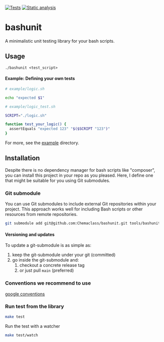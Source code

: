 [![Tests](https://github.com/Chemaclass/bashunit/actions/workflows/tests.yml/badge.svg)](https://github.com/Chemaclass/bashunit/actions/workflows/tests.yml)
[![Static analysis](https://github.com/Chemaclass/bashunit/actions/workflows/static_analysis.yml/badge.svg)](https://github.com/Chemaclass/bashunit/actions/workflows/static_analysis.yml)
# bashunit

A minimalistic unit testing library for your bash scripts.

## Usage

`./bashunit <test_script>`

#### Example: Defining your own tests

```bash
# example/logic.sh

echo "expected $1"
```

```bash
# example/logic_test.sh

SCRIPT="./logic.sh"

function test_your_logic() {
  assertEquals "expected 123" "$($SCRIPT "123")"
}
```

For more, see the [example](example/README.md) directory.

## Installation

Despite there is no dependency manager for bash scripts like "composer", you can install this project in your repo as you pleased. Here, I define one that might be suitable for you using Git submodules.

### Git submodule

You can use Git submodules to include external Git repositories within your project. This approach works well for including Bash scripts or other resources from remote repositories.

```bash
git submodule add git@github.com:Chemaclass/bashunit.git tools/bashunit
```

#### Versioning and updates

To update a git-submodule is as simple as:
1. keep the git-submodule under your git (committed)
2. go inside the git-submodule and:
   1. checkout a concrete release tag
   2. or just pull `main` (preferred)

### Conventions we recommend to use

[google conventions](https://google.github.io/styleguide/shellguide.html#s7.2-variable-names)

### Run test from the library
```bash
make test 
```

Run the test with a watcher
```bash
make test/watch
```


